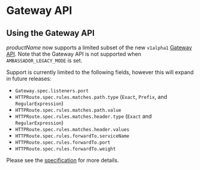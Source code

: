 # Gateway API

## Using the Gateway API

$productName$ now supports a limited subset of the new `v1alpha1` [Gateway API](https://gateway-api.sigs.k8s.io/).
Note that the Gateway API is not supported when `AMBASSADOR_LEGACY_MODE` is set.

Support is currently limited to the following fields, however this will expand in future releases:

  - `Gateway.spec.listeners.port`
  - `HTTPRoute.spec.rules.matches.path.type` (`Exact`, `Prefix`, and `RegularExpression`)
  - `HTTPRoute.spec.rules.matches.path.value`
  - `HTTPRoute.spec.rules.matches.header.type` (`Exact` and `RegularExpression`)
  - `HTTPRoute.spec.rules.matches.header.values`
  - `HTTPRoute.spec.rules.forwardTo.serviceName`
  - `HTTPRoute.spec.rules.forwardTo.port`
  - `HTTPRoute.spec.rules.forwardTo.weight`

Please see the [specification](https://gateway-api.sigs.k8s.io/v1alpha2/references/spec/) for more details.

